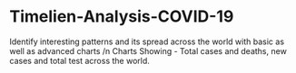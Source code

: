 # Timelien-Analysis-COVID-19

Identify interesting patterns and its spread across the world with basic as well as advanced charts /n
Charts Showing  - Total cases and deaths, new cases and total test across the world.
